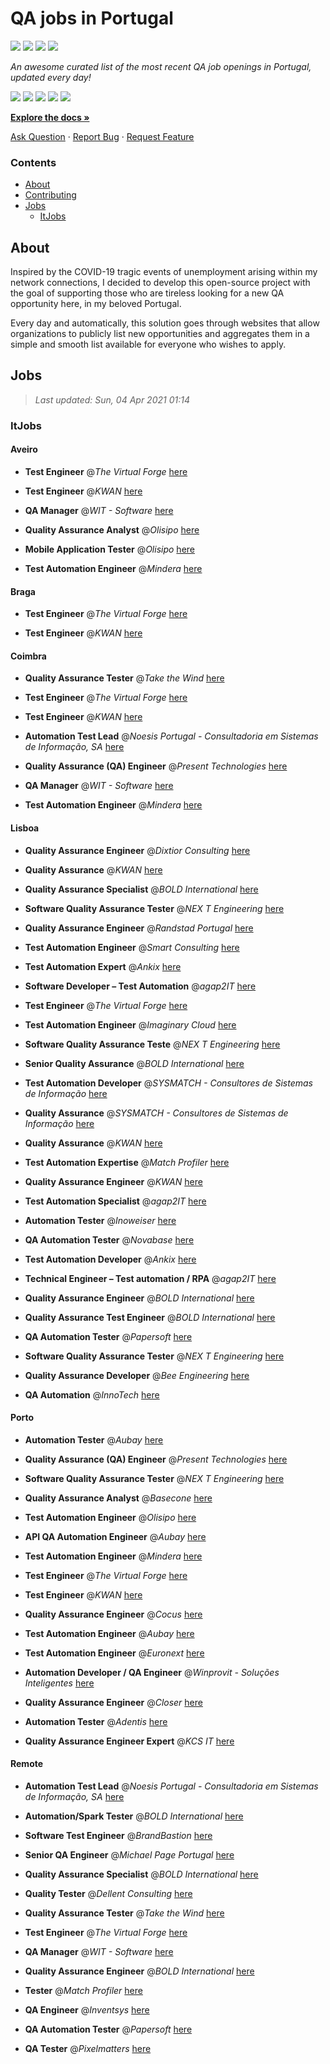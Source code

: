 QA jobs in Portugal
========================

![](https://img.shields.io/static/v1?label=%F0%9F%8C%9F&message=If%20Useful&color=BC4E99)
[![](https://img.shields.io/github/stars/sergiomartins8/qa-jobs-in-portugal)](https://github.com/sergiomartins8/qa-jobs-in-portugal/stargazers)
[![](https://img.shields.io/github/forks/sergiomartins8/qa-jobs-in-portugal)](https://github.com/sergiomartins8/qa-jobs-in-portugal/network/members)
[![](https://img.shields.io/badge/-sergiomartins8-blue?logo=Linkedin&logoColor=white)](https://www.linkedin.com/in/sergiomartins8/)

_An awesome curated list of the most recent QA job openings in Portugal, updated every day!_

[![](https://img.shields.io/github/v/release/sergiomartins8/qa-jobs-in-portugal)](https://github.com/sergiomartins8/qa-jobs-in-portugal/releases)
[![](https://github.com/sergiomartins8/qa-jobs-in-portugal/workflows/release/badge.svg)](https://github.com/sergiomartins8/qa-jobs-in-portugal/actions?query=workflow%3Arelease)
[![](https://img.shields.io/github/issues/sergiomartins8/qa-jobs-in-portugal)](https://github.com/sergiomartins8/qa-jobs-in-portugal/issues)
[![](https://img.shields.io/github/contributors/sergiomartins8/qa-jobs-in-portugal)](https://github.com/sergiomartins8/qa-jobs-in-portugal/graphs/contributors)
[![](https://img.shields.io/github/license/sergiomartins8/qa-jobs-in-portugal)](https://github.com/sergiomartins8/qa-jobs-in-portugal/blob/master/LICENSE)

**[Explore the docs »](https://github.com/sergiomartins8/qa-jobs-in-portugal/blob/master/docs/DOCUMENTATION.md)**

[Ask Question](https://github.com/sergiomartins8/qa-jobs-in-portugal/issues) 
·
[Report Bug](https://github.com/sergiomartins8/qa-jobs-in-portugal/issues)
·
[Request Feature](https://github.com/sergiomartins8/qa-jobs-in-portugal/issues)

### Contents
* [About](#about)
* [Contributing](https://github.com/sergiomartins8/qa-jobs-in-portugal/blob/master/docs/CONTRIBUTING.md)
* [Jobs](#jobs)
  * [ItJobs](#itjobs)

## About
Inspired by the COVID-19 tragic events of unemployment arising within my network connections, I decided to develop this open-source project with the goal of supporting those who are tireless looking for a new QA opportunity here, in my beloved Portugal.

Every day and automatically, this solution goes through websites that allow organizations to publicly list new opportunities and aggregates them in a simple and smooth list available for everyone who wishes to apply.

Jobs
---------

> _Last updated: Sun, 04 Apr 2021 01:14_

### ItJobs

#### Aveiro

- **Test Engineer** @_The Virtual Forge_ [here](https://www.itjobs.pt/oferta/379122/test-engineer)


- **Test Engineer** @_KWAN_ [here](https://www.itjobs.pt/oferta/379134/test-engineer)


- **QA Manager** @_WIT - Software_ [here](https://www.itjobs.pt/oferta/377081/qa-manager)


- **Quality Assurance Analyst** @_Olisipo_ [here](https://www.itjobs.pt/oferta/375906/quality-assurance-analyst)


- **Mobile Application Tester** @_Olisipo_ [here](https://www.itjobs.pt/oferta/374725/mobile-application-tester)


- **Test Automation Engineer** @_Mindera_ [here](https://www.itjobs.pt/oferta/375017/test-automation-engineer)

#### Braga

- **Test Engineer** @_The Virtual Forge_ [here](https://www.itjobs.pt/oferta/379122/test-engineer)


- **Test Engineer** @_KWAN_ [here](https://www.itjobs.pt/oferta/379134/test-engineer)

#### Coimbra

- **Quality Assurance Tester** @_Take the Wind_ [here](https://www.itjobs.pt/oferta/375993/quality-assurance-tester-take-the-wind)


- **Test Engineer** @_The Virtual Forge_ [here](https://www.itjobs.pt/oferta/379122/test-engineer)


- **Test Engineer** @_KWAN_ [here](https://www.itjobs.pt/oferta/379134/test-engineer)


- **Automation Test Lead** @_Noesis Portugal - Consultadoria em Sistemas de Informação, SA_ [here](https://www.itjobs.pt/oferta/374929/automation-test-lead-full-remote)


- **Quality Assurance (QA) Engineer** @_Present Technologies_ [here](https://www.itjobs.pt/oferta/380258/quality-assurance-qa-engineer)


- **QA Manager** @_WIT - Software_ [here](https://www.itjobs.pt/oferta/377081/qa-manager)


- **Test Automation Engineer** @_Mindera_ [here](https://www.itjobs.pt/oferta/375017/test-automation-engineer)

#### Lisboa

- **Quality Assurance Engineer** @_Dixtior Consulting_ [here](https://www.itjobs.pt/oferta/378732/quality-assurance-engineer)


- **Quality Assurance** @_KWAN_ [here](https://www.itjobs.pt/oferta/375606/quality-assurance)


- **Quality Assurance Specialist** @_BOLD International_ [here](https://www.itjobs.pt/oferta/376118/quality-assurance-specialist)


- **Software Quality Assurance Tester** @_NEX T Engineering_ [here](https://www.itjobs.pt/oferta/379235/software-quality-assurance-tester)


- **Quality Assurance Engineer** @_Randstad Portugal_ [here](https://www.itjobs.pt/oferta/380362/quality-assurance-engineer)


- **Test Automation Engineer** @_Smart Consulting_ [here](https://www.itjobs.pt/oferta/377654/test-automation-engineer)


- **Test Automation Expert** @_Ankix_ [here](https://www.itjobs.pt/oferta/375458/test-automation-expert)


- **Software Developer – Test Automation** @_agap2IT_ [here](https://www.itjobs.pt/oferta/379565/software-developer-test-automation)


- **Test Engineer** @_The Virtual Forge_ [here](https://www.itjobs.pt/oferta/379122/test-engineer)


- **Test Automation Engineer** @_Imaginary Cloud_ [here](https://www.itjobs.pt/oferta/375980/test-automation-engineer)


- **Software Quality Assurance Teste** @_NEX T Engineering_ [here](https://www.itjobs.pt/oferta/378659/software-quality-assurance-teste)


- **Senior Quality Assurance** @_BOLD International_ [here](https://www.itjobs.pt/oferta/375126/senior-quality-assurance)


- **Test Automation Developer** @_SYSMATCH - Consultores de Sistemas de Informação_ [here](https://www.itjobs.pt/oferta/370886/test-automation-developer)


- **Quality Assurance** @_SYSMATCH - Consultores de Sistemas de Informação_ [here](https://www.itjobs.pt/oferta/374052/quality-assurance)


- **Quality Assurance** @_KWAN_ [here](https://www.itjobs.pt/oferta/376563/quality-assurance)


- **Test Automation Expertise** @_Match Profiler_ [here](https://www.itjobs.pt/oferta/371721/test-automation-expertise)


- **Quality Assurance Engineer** @_KWAN_ [here](https://www.itjobs.pt/oferta/375619/quality-assurance-engineer)


- **Test Automation Specialist** @_agap2IT_ [here](https://www.itjobs.pt/oferta/375080/test-automation-specialist-portugal)


- **Automation Tester** @_Inoweiser_ [here](https://www.itjobs.pt/oferta/380294/automation-tester)


- **QA Automation Tester** @_Novabase_ [here](https://www.itjobs.pt/oferta/378540/qa-automation-tester)


- **Test Automation Developer** @_Ankix_ [here](https://www.itjobs.pt/oferta/375463/test-automation-developer)


- **Technical Engineer – Test automation / RPA** @_agap2IT_ [here](https://www.itjobs.pt/oferta/379628/technical-engineer-test-automation-rpa)


- **Quality Assurance Engineer** @_BOLD International_ [here](https://www.itjobs.pt/oferta/375350/quality-assurance-engineer)


- **Quality Assurance Test Engineer** @_BOLD International_ [here](https://www.itjobs.pt/oferta/376772/quality-assurance-test-engineer)


- **QA Automation Tester** @_Papersoft_ [here](https://www.itjobs.pt/oferta/377931/qa-automation-tester)


- **Software Quality Assurance Tester** @_NEX T Engineering_ [here](https://www.itjobs.pt/oferta/378234/software-quality-assurance-tester)


- **Quality Assurance Developer** @_Bee Engineering_ [here](https://www.itjobs.pt/oferta/380390/quality-assurance-developer)


- **QA Automation** @_InnoTech_ [here](https://www.itjobs.pt/oferta/379812/qa-automation)

#### Porto

- **Automation Tester** @_Aubay_ [here](https://www.itjobs.pt/oferta/376344/automation-tester)


- **Quality Assurance (QA) Engineer** @_Present Technologies_ [here](https://www.itjobs.pt/oferta/380258/quality-assurance-qa-engineer)


- **Software Quality Assurance Tester** @_NEX T Engineering_ [here](https://www.itjobs.pt/oferta/379235/software-quality-assurance-tester)


- **Quality Assurance Analyst** @_Basecone_ [here](https://www.itjobs.pt/oferta/375533/quality-assurance-analyst)


- **Test Automation Engineer** @_Olisipo_ [here](https://www.itjobs.pt/oferta/376816/test-automation-engineer)


- **API QA Automation Engineer** @_Aubay_ [here](https://www.itjobs.pt/oferta/376343/api-qa-automation-engineer)


- **Test Automation Engineer** @_Mindera_ [here](https://www.itjobs.pt/oferta/375017/test-automation-engineer)


- **Test Engineer** @_The Virtual Forge_ [here](https://www.itjobs.pt/oferta/379122/test-engineer)


- **Test Engineer** @_KWAN_ [here](https://www.itjobs.pt/oferta/379134/test-engineer)


- **Quality Assurance Engineer** @_Cocus_ [here](https://www.itjobs.pt/oferta/376271/quality-assurance-engineer)


- **Test Automation Engineer** @_Aubay_ [here](https://www.itjobs.pt/oferta/377222/test-automation-engineer)


- **Test Automation Engineer** @_Euronext_ [here](https://www.itjobs.pt/oferta/377097/test-automation-engineer)


- **Automation Developer / QA Engineer** @_Winprovit - Soluções Inteligentes_ [here](https://www.itjobs.pt/oferta/376629/automation-developer-qa-engineer)


- **Quality Assurance Engineer** @_Closer_ [here](https://www.itjobs.pt/oferta/378138/quality-assurance-engineer)


- **Automation Tester** @_Adentis_ [here](https://www.itjobs.pt/oferta/376901/automation-tester)


- **Quality Assurance Engineer Expert** @_KCS IT_ [here](https://www.itjobs.pt/oferta/376556/quality-assurance-engineer-expert)

#### Remote

- **Automation Test Lead** @_Noesis Portugal - Consultadoria em Sistemas de Informação, SA_ [here](https://www.itjobs.pt/oferta/374929/automation-test-lead-full-remote)


- **Automation/Spark Tester** @_BOLD International_ [here](https://www.itjobs.pt/oferta/375347/automation-spark-tester)


- **Software Test Engineer** @_BrandBastion_ [here](https://www.itjobs.pt/oferta/379190/software-test-engineer-remote)


- **Senior QA Engineer** @_Michael Page Portugal_ [here](https://www.itjobs.pt/oferta/379498/senior-qa-engineer-m-f-full-remote)


- **Quality Assurance Specialist** @_BOLD International_ [here](https://www.itjobs.pt/oferta/376118/quality-assurance-specialist)


- **Quality Tester** @_Dellent Consulting_ [here](https://www.itjobs.pt/oferta/379006/quality-tester)


- **Quality Assurance Tester** @_Take the Wind_ [here](https://www.itjobs.pt/oferta/375993/quality-assurance-tester-take-the-wind)


- **Test Engineer** @_The Virtual Forge_ [here](https://www.itjobs.pt/oferta/379122/test-engineer)


- **QA Manager** @_WIT - Software_ [here](https://www.itjobs.pt/oferta/377081/qa-manager)


- **Quality Assurance Engineer** @_BOLD International_ [here](https://www.itjobs.pt/oferta/375350/quality-assurance-engineer)


- **Tester** @_Match Profiler_ [here](https://www.itjobs.pt/oferta/371644/tester)


- **QA Engineer** @_Inventsys_ [here](https://www.itjobs.pt/oferta/379049/qa-engineer)


- **QA Automation Tester** @_Papersoft_ [here](https://www.itjobs.pt/oferta/377931/qa-automation-tester)


- **QA Tester** @_Pixelmatters_ [here](https://www.itjobs.pt/oferta/377195/qa-tester)

